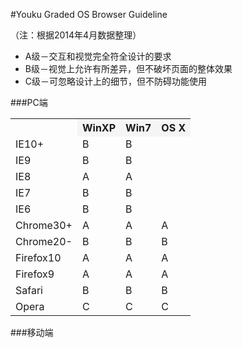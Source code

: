#Youku Graded OS Browser Guideline

（注：根据2014年4月数据整理）

*  A级－交互和视觉完全符全设计的要求
*  B级－视觉上允许有所差异，但不破坏页面的整体效果
*  C级－可忽略设计上的细节，但不防碍功能使用

###PC端

<table width="100%"
    <tbody>
        <tr>
            <th> </th>
            <th style="background:#f5f5f5"> WinXP </th>
            <th style="background:#f5f5f5"> Win7 </th>
            <th style="background:#f5f5f5"> OS X </th>
        </tr>
        <tr>
            <td> IE10+ </td>
            <td> B  </td>
            <td> B </td>
            <td> </td>
        </tr>
        <tr>
            <td> IE9 </td>
            <td> B  </td>
            <td> B </td>
            <td> </td>
        </tr>
        <tr>
            <td> IE8 </td>
            <td> A  </td>
            <td> A </td>
            <td> </td>
        </tr>
        <tr>
            <td> IE7 </td>
            <td> B  </td>
            <td> B </td>
            <td> </td>
        </tr>
        <tr>
            <td> IE6 </td>
            <td> B  </td>
            <td> B </td>
            <td> </td>
        </tr>
        <tr>
            <td> Chrome30+ </td>
            <td> A  </td>
            <td> A </td>
            <td> A </td>
        </tr>
        <tr>
            <td> Chrome20- </td>
            <td> B  </td>
            <td> B </td>
            <td> B </td>
        </tr>
        <tr>
            <td> Firefox10 </td>
            <td> A </td>
            <td> A </td>
            <td> A </td>
        </tr>
        <tr>
            <td> Firefox9 </td>
            <td> A  </td>
            <td> A </td>
            <td> A </td>
        </tr>
        <tr>
            <td> Safari </td>
            <td> B  </td>
            <td> B </td>
            <td> B </td>
        </tr>
        <tr>
            <td> Opera </td>
            <td> C  </td>
            <td> C </td>
            <td> C </td>
        </tr>
    </tbody>
</table>


###移动端
